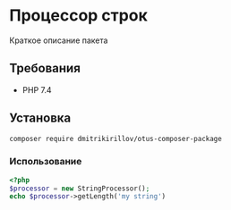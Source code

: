 
# Процессор строк

Краткое описание пакета

## Требования
- PHP 7.4

## Установка
```bash
composer require dmitrikirillov/otus-composer-package
```

### Использование

```php
<?php
$processor = new StringProcessor();
echo $processor->getLength('my string')
```